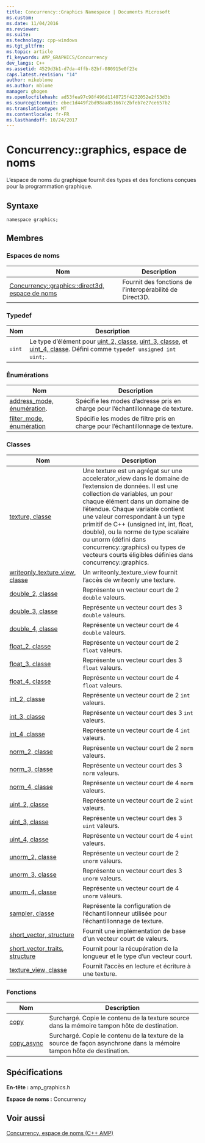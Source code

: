 ```yaml
---
title: Concurrency::Graphics Namespace | Documents Microsoft
ms.custom: 
ms.date: 11/04/2016
ms.reviewer: 
ms.suite: 
ms.technology: cpp-windows
ms.tgt_pltfrm: 
ms.topic: article
f1_keywords: AMP_GRAPHICS/Concurrency
dev_langs: C++
ms.assetid: 4529d3b1-d7da-4ffb-82bf-080915e0f23e
caps.latest.revision: "14"
author: mikeblome
ms.author: mblome
manager: ghogen
ms.openlocfilehash: ad53fea97c98f496d1140725f4232052e2f53d3b
ms.sourcegitcommit: ebec1d449f2bd98aa851667c2bfeb7e27ce657b2
ms.translationtype: MT
ms.contentlocale: fr-FR
ms.lasthandoff: 10/24/2017
---
```

# <a name="concurrencygraphics-namespace"></a>Concurrency::graphics, espace de noms
L’espace de noms du graphique fournit des types et des fonctions conçues pour la programmation graphique.  
  
## <a name="syntax"></a>Syntaxe  
  
```  
namespace graphics;  
```  
  
## <a name="members"></a>Membres  
  
### <a name="namespaces"></a>Espaces de noms  
  
|Nom|Description|  
|----------|-----------------|  
|[Concurrency::graphics::direct3d, espace de noms](concurrency-graphics-direct3d-namespace.md)|Fournit des fonctions de l’interopérabilité de Direct3D.|  
  
### <a name="typedefs"></a>Typedef  
  
|Nom|Description|  
|----------|-----------------|  
|`uint`|Le type d’élément pour [uint_2, classe](uint-2-class.md), [uint_3, classe](uint-3-class.md), et [uint_4, classe](uint-4-class.md). Défini comme `typedef unsigned int uint;`.|  
  
### <a name="enumerations"></a>Énumérations  
  
|Nom|Description|  
|----------|-----------------|  
|[address_mode, énumération](concurrency-graphics-namespace-enums.md#address_mode).|Spécifie les modes d’adresse pris en charge pour l’échantillonnage de texture.|  
|[filter_mode, énumération](concurrency-graphics-namespace-enums.md#filter_mode)|Spécifie les modes de filtre pris en charge pour l’échantillonnage de texture.|  
  
### <a name="classes"></a>Classes  
  
|Nom|Description|  
|----------|-----------------|  
|[texture, classe](texture-class.md)|Une texture est un agrégat sur une accelerator_view dans le domaine de l’extension de données. Il est une collection de variables, un pour chaque élément dans un domaine de l’étendue. Chaque variable contient une valeur correspondant à un type primitif de C++ (unsigned int, int, float, double), ou la norme de type scalaire ou unorm (défini dans concurrency::graphics) ou types de vecteurs courts éligibles définies dans concurrency::graphics.|  
|[writeonly_texture_view, classe](writeonly-texture-view-class.md)|Un writeonly_texture_view fournit l’accès de writeonly une texture.|  
|[double_2, classe](double-2-class.md)|Représente un vecteur court de 2 `double` valeurs.|  
|[double_3, classe](double-3-class.md)|Représente un vecteur court des 3 `double` valeurs.|  
|[double_4, classe](double-4-class.md)|Représente un vecteur court de 4 `double` valeurs.|  
|[float_2, classe](float-2-class.md)|Représente un vecteur court de 2 `float` valeurs.|  
|[float_3, classe](float-3-class.md)|Représente un vecteur court des 3 `float` valeurs.|  
|[float_4, classe](float-4-class.md)|Représente un vecteur court de 4 `float` valeurs.|  
|[int_2, classe](int-2-class.md)|Représente un vecteur court de 2 `int` valeurs.|  
|[int_3, classe](int-3-class.md)|Représente un vecteur court des 3 `int` valeurs.|  
|[int_4, classe](int-4-class.md)|Représente un vecteur court de 4 `int` valeurs.|  
|[norm_2, classe](norm-2-class.md)|Représente un vecteur court de 2 `norm` valeurs.|  
|[norm_3, classe](norm-3-class.md)|Représente un vecteur court des 3 `norm` valeurs.|  
|[norm_4, classe](norm-4-class.md)|Représente un vecteur court de 4 `norm` valeurs.|  
|[uint_2, classe](uint-2-class.md)|Représente un vecteur court de 2 `uint` valeurs.|  
|[uint_3, classe](uint-3-class.md)|Représente un vecteur court des 3 `uint` valeurs.|  
|[uint_4, classe](uint-4-class.md)|Représente un vecteur court de 4 `uint` valeurs.|  
|[unorm_2, classe](unorm-2-class.md)|Représente un vecteur court de 2 `unorm` valeurs.|  
|[unorm_3, classe](unorm-3-class.md)|Représente un vecteur court des 3 `unorm` valeurs.|  
|[unorm_4, classe](unorm-4-class.md)|Représente un vecteur court de 4 `unorm` valeurs.|  
|[sampler, classe](sampler-class.md)|Représente la configuration de l’échantillonneur utilisée pour l’échantillonnage de texture.|  
|[short_vector, structure](short-vector-structure.md)|Fournit une implémentation de base d’un vecteur court de valeurs.|  
|[short_vector_traits, structure](short-vector-traits-structure.md)|Fournit pour la récupération de la longueur et le type d’un vecteur court.|  
|[texture_view, classe](texture-view-class.md)|Fournit l’accès en lecture et écriture à une texture.|  
  
### <a name="functions"></a>Fonctions  
  
|Nom|Description|  
|----------|-----------------|  
|[copy](concurrency-graphics-namespace-functions.md#copy)|Surchargé. Copie le contenu de la texture source dans la mémoire tampon hôte de destination.|  
|[copy_async](concurrency-graphics-namespace-functions.md#copy_async)|Surchargé. Copie le contenu de la texture de la source de façon asynchrone dans la mémoire tampon hôte de destination.|  
  
## <a name="requirements"></a>Spécifications  
 **En-tête :** amp_graphics.h  
  
 **Espace de noms :** Concurrency  
  
## <a name="see-also"></a>Voir aussi  
 [Concurrency, espace de noms (C++ AMP)](concurrency-namespace-cpp-amp.md)
